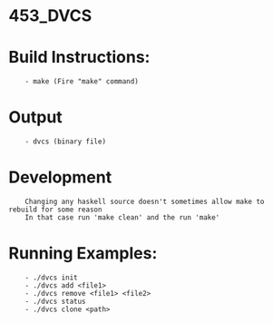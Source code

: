 # 453_DVCS

# Build Instructions:
        - make (Fire "make" command)

# Output
        - dvcs (binary file)

# Development
        Changing any haskell source doesn't sometimes allow make to rebuild for some reason
        In that case run 'make clean' and the run 'make' 

# Running Examples:
        - ./dvcs init
        - ./dvcs add <file1>
        - ./dvcs remove <file1> <file2>
        - ./dvcs status
        - ./dvcs clone <path>
